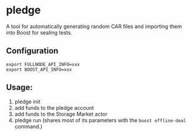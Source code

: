 # pledge

A tool for automatically generating random CAR files and importing them into Boost for sealing tests.

## Configuration

```
export FULLNODE_API_INFO=xxx
export BOOST_API_INFO=xxx
```

## Usage:

1. pledge init
2. add funds to the pledge account
3. add funds to the Storage Market actor
4. pledge run (shares most of its parameters with the `boost offline-deal` command.)
